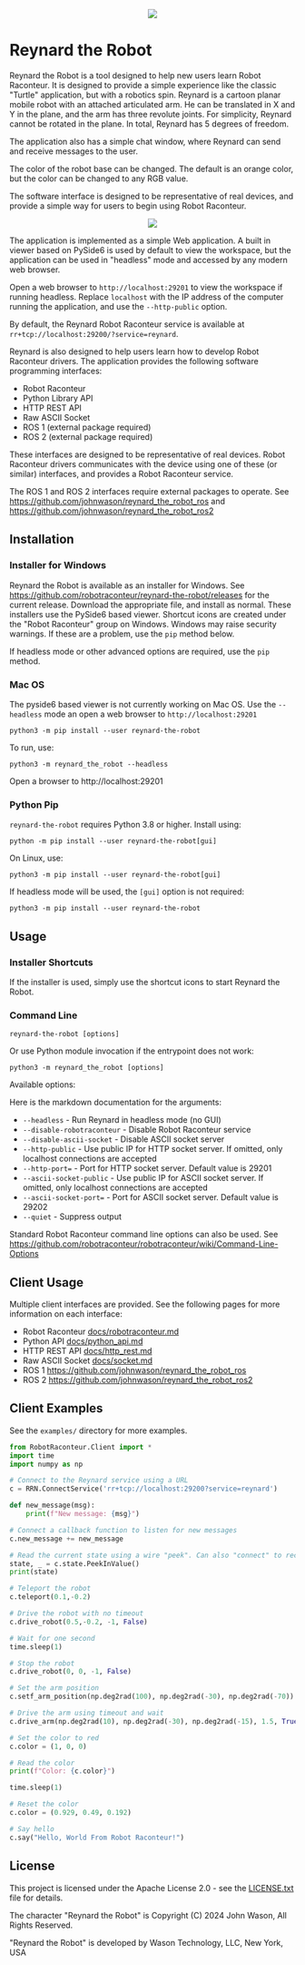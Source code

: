 <p align="center"><img src="docs/figures/logo-header.svg"></p>

# Reynard the Robot

Reynard the Robot is a tool designed to help new users learn Robot Raconteur. It is designed to
provide a simple experience like the classic "Turtle" application, but with a robotics spin. Reynard is
a cartoon planar mobile robot with an attached articulated arm. He can be translated in X and Y in the plane,
and the arm has three revolute joints. For simplicity, Reynard cannot be rotated in the plane. In total,
Reynard has 5 degrees of freedom.

The application also has a simple chat window, where Reynard can send and receive messages to the user.

The color of the robot base can be changed. The default is an orange color, but the color can be changed to any
RGB value.

The software interface is designed to be representative of real devices, and provide a simple way
for users to begin using Robot Raconteur.

<p align="center"><img src="docs/figures/reynard_the_robot.png"></p>

The application is implemented as a simple Web application. A built in viewer based on PySide6 is used by
default to view the workspace, but the application can be used in "headless" mode and accessed by any
modern web browser.

Open a web browser to `http://localhost:29201` to view the workspace if running headless. Replace
`localhost` with the IP address of the computer running the application, and use the `--http-public` option.

By default, the Reynard Robot Raconteur service is available at `rr+tcp://localhost:29200/?service=reynard`.

Reynard is also designed to help users learn how to develop Robot Raconteur drivers. The application provides
the following software programming interfaces:

- Robot Raconteur
- Python Library API
- HTTP REST API
- Raw ASCII Socket
- ROS 1 (external package required)
- ROS 2 (external package required)

These interfaces are designed to be representative of real devices. Robot Raconteur drivers communicates with
the device using one of these (or similar) interfaces, and provides a Robot Raconteur service.

The ROS 1 and ROS 2 interfaces require external packages to operate. See 
https://github.com/johnwason/reynard_the_robot_ros and https://github.com/johnwason/reynard_the_robot_ros2

## Installation

### Installer for Windows

Reynard the Robot is available as an installer for Windows. See 
https://github.com/robotraconteur/reynard-the-robot/releases for the current release. Download the appropriate file,
and install as normal. These installers use the PySide6 based viewer. Shortcut icons are created
under the "Robot Raconteur" group on Windows. Windows may raise security warnings. If these are a problem,
use the `pip` method below.

If headless mode or other advanced
options are required, use the `pip` method.

### Mac OS

The pyside6 based viewer is not currently working on Mac OS. Use the `--headless` mode an open
a web browser to `http://localhost:29201`

```
python3 -m pip install --user reynard-the-robot
```

To run, use:

```
python3 -m reynard_the_robot --headless
```

Open a browser to http://localhost:29201

### Python Pip

`reynard-the-robot` requires Python 3.8 or higher. Install using:

```
python -m pip install --user reynard-the-robot[gui]
```

On Linux, use:

```
python3 -m pip install --user reynard-the-robot[gui]
```

If headless mode will be used, the `[gui]` option is not required:

```
python3 -m pip install --user reynard-the-robot
```

## Usage

### Installer Shortcuts

If the installer is used, simply use the shortcut icons to start Reynard the Robot.

### Command Line

```
reynard-the-robot [options]
```

Or use Python module invocation if the entrypoint does not work:

```
python3 -m reynard_the_robot [options]
```

Available options:

Here is the markdown documentation for the arguments:

- `--headless` - Run Reynard in headless mode (no GUI)
- `--disable-robotraconteur` - Disable Robot Raconteur service
- `--disable-ascii-socket` - Disable ASCII socket server
- `--http-public` - Use public IP for HTTP socket server. If omitted, only localhost connections are accepted
- `--http-port=` - Port for HTTP socket server. Default value is 29201
- `--ascii-socket-public` - Use public IP for ASCII socket server. If omitted, only localhost connections are accepted
- `--ascii-socket-port=` - Port for ASCII socket server. Default value is 29202
- `--quiet` - Suppress output

Standard Robot Raconteur command line options can also be used. See 
https://github.com/robotraconteur/robotraconteur/wiki/Command-Line-Options


## Client Usage

Multiple client interfaces are provided. See the following pages for more information on each interface:

- Robot Raconteur [docs/robotraconteur.md](docs/robotraconteur.md)
- Python API [docs/python_api.md](docs/python_api.md)
- HTTP REST API [docs/http_rest.md](docs/http_rest.md)
- Raw ASCII Socket [docs/socket.md](docs/socket.md)
- ROS 1 https://github.com/johnwason/reynard_the_robot_ros
- ROS 2 https://github.com/johnwason/reynard_the_robot_ros2

## Client Examples

See the `examples/` directory for more examples.

```python
from RobotRaconteur.Client import *
import time
import numpy as np

# Connect to the Reynard service using a URL
c = RRN.ConnectService('rr+tcp://localhost:29200?service=reynard')

def new_message(msg):
    print(f"New message: {msg}")

# Connect a callback function to listen for new messages
c.new_message += new_message

# Read the current state using a wire "peek". Can also "connect" to receive streaming updates.
state, _ = c.state.PeekInValue()
print(state)

# Teleport the robot
c.teleport(0.1,-0.2)

# Drive the robot with no timeout
c.drive_robot(0.5,-0.2, -1, False)

# Wait for one second
time.sleep(1)

# Stop the robot
c.drive_robot(0, 0, -1, False)

# Set the arm position
c.setf_arm_position(np.deg2rad(100), np.deg2rad(-30), np.deg2rad(-70))

# Drive the arm using timeout and wait
c.drive_arm(np.deg2rad(10), np.deg2rad(-30), np.deg2rad(-15), 1.5, True)

# Set the color to red
c.color = (1, 0, 0)

# Read the color
print(f"Color: {c.color}")

time.sleep(1)

# Reset the color
c.color = (0.929, 0.49, 0.192)

# Say hello
c.say("Hello, World From Robot Raconteur!")
```

## License

This project is licensed under the Apache License 2.0 - see the [LICENSE.txt](LICENSE.txt) file for details.

The character "Reynard the Robot" is Copyright (C) 2024 John Wason, All Rights Reserved.

"Reynard the Robot" is developed by Wason Technology, LLC, New York, USA
